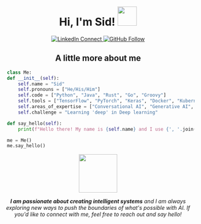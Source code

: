 <h1 align="center"> Hi, I'm Sid! <img src="https://media.giphy.com/media/Wj116ZszUZEwRIoz0j/giphy.gif" width="50"></h1>
<p align="center">
  <a href="https://www.linkedin.com/in/jainsid24">
    <img src="https://img.shields.io/badge/-jainsid24-blue?style=flat-square&logo=Linkedin&logoColor=white&link=https://www.linkedin.com/in/jainsd24/" alt="LinkedIn Connect">
  </a>
  <a href="https://github.com/jainsid24">
    <img src="https://img.shields.io/github/followers/jainsid24?label=follow&style=social" alt="GitHub Follow">
  </a>
</p>
<div align="center">
  <h2>A little more about me</h2>
</div>

  ```python
    class Me:
    def __init__(self):
        self.name = "Sid"
        self.pronouns = ["He/His/Him"]
        self.code = ["Python", "Java", "Rust", "Go", "Groovy"]
        self.tools = ["TensorFlow", "PyTorch", "Keras", "Docker", "Kubernetes"]
        self.areas_of_expertise = ["Conversational AI", "Generative AI", "Machine Learning at Scale"]
        self.challenge = "Learning 'deep' in Deep learning"

    def say_hello(self):
        print(f"Hello there! My name is {self.name} and I use {', '.join(self.code)} to create intelligent systems.")

    me = Me()
    me.say_hello()
  ```
<div align="center">
<img src="https://media.giphy.com/media/lnO1rI2zmOktzeaTVd/giphy.gif" width="100">
  <p align="center">
    <em><b>I am passionate about creating intelligent systems</b> and I am always exploring new ways to push the boundaries of what's possible with AI. If you'd like to connect with me, feel free to reach out and say hello!</em>
  </p>
</div> 
